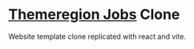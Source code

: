 # [Themeregion Jobs](https://demo.themeregion.com/jobs/index.html) Clone

Website template clone replicated with react and vite.

